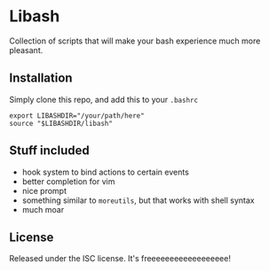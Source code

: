 Libash
======

Collection of scripts that will make your bash experience much more pleasant.



Installation
------------

Simply clone this repo, and add this to your `.bashrc`

```
export LIBASHDIR="/your/path/here"
source "$LIBASHDIR/libash"
```



Stuff included
--------------

- hook system to bind actions to certain events
- better completion for vim
- nice prompt
- something similar to `moreutils`, but that works with shell syntax
- much moar



License
-------

Released under the ISC license. It's freeeeeeeeeeeeeeeeee!

